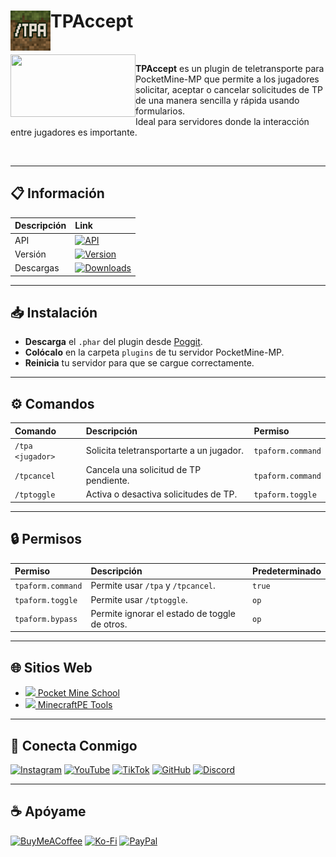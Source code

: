 # <img src="https://github.com/t-starks/TPAccept/blob/main/icon.png" height="64" width="64" align="left"> TPAccept
<br>

<img src="https://github.com/t-starks/TPA-UI/blob/main/assets/img/screenshot.png" height="100" width="200" align="left">

**TPAccept** es un plugin de teletransporte para PocketMine-MP que permite a los jugadores solicitar, aceptar o cancelar solicitudes de TP de una manera sencilla y rápida usando formularios.  
Ideal para servidores donde la interacción entre jugadores es importante.  

<br clear="left">

---

## 📋 Información

| Descripción | Link |
|:------------|:-----|
| API         | [![API](https://poggit.pmmp.io/shield.api/TPAccept)](https://poggit.pmmp.io/p/TPAccept) |
| Versión     | [![Version](https://poggit.pmmp.io/shield.state/TPAccept)](https://poggit.pmmp.io/p/TPAccept) |
| Descargas   | [![Downloads](https://poggit.pmmp.io/shield.dl.total/TPAccept)](https://poggit.pmmp.io/p/TPAccept) |

---

## 📥 Instalación

- **Descarga** el `.phar` del plugin desde [Poggit](https://poggit.pmmp.io/p/TPAccept).
- **Colócalo** en la carpeta `plugins` de tu servidor PocketMine-MP.
- **Reinicia** tu servidor para que se cargue correctamente.

---

## ⚙️ Comandos

| Comando | Descripción | Permiso |
|:--------|:------------|:--------|
| `/tpa <jugador>` | Solicita teletransportarte a un jugador. | `tpaform.command` |
| `/tpcancel` | Cancela una solicitud de TP pendiente. | `tpaform.command` |
| `/tptoggle` | Activa o desactiva solicitudes de TP. | `tpaform.toggle` |

---

## 🔒 Permisos

| Permiso | Descripción | Predeterminado |
|:--------|:------------|:---------------|
| `tpaform.command` | Permite usar `/tpa` y `/tpcancel`. | `true` |
| `tpaform.toggle` | Permite usar `/tptoggle`. | `op` |
| `tpaform.bypass` | Permite ignorar el estado de toggle de otros. | `op` |

---

## 🌐 Sitios Web

- [<img src="https://pocketmineschool.netlify.app/favicon.ico" width="20"> Pocket Mine School](https://pocketmineschool.netlify.app/)
- [<img src="https://mcpetools.surge.sh/favicon.ico" width="20"> MinecraftPE Tools](https://mcpetools.surge.sh/)

---

## 🤝 Conecta Conmigo

[![Instagram](https://img.shields.io/badge/Instagram-E4405F?style=for-the-badge&logo=instagram&logoColor=white)](https://www.instagram.com/tstark.dev)
[![YouTube](https://img.shields.io/badge/YouTube-FF0000?style=for-the-badge&logo=youtube&logoColor=white)](https://www.youtube.com/@t-starks)
[![TikTok](https://img.shields.io/badge/TikTok-000000?style=for-the-badge&logo=tiktok&logoColor=white)](https://www.tiktok.com/@tstark.dev)
[![GitHub](https://img.shields.io/badge/GitHub-181717?style=for-the-badge&logo=github&logoColor=white)](https://github.com/t-starks)
[![Discord](https://img.shields.io/badge/Discord-5865F2?style=for-the-badge&logo=discord&logoColor=white)](https://discord.gg/xAPqaG2gza)

---

## ☕ Apóyame

[![BuyMeACoffee](https://img.shields.io/badge/Buy%20Me%20a%20Coffee-ffdd00?style=for-the-badge&logo=buy-me-a-coffee&logoColor=black)](https://buymeacoffee.com/tstark)
[![Ko-Fi](https://img.shields.io/badge/Ko--fi-F16061?style=for-the-badge&logo=ko-fi&logoColor=white)](https://ko-fi.com/tstark)
[![PayPal](https://img.shields.io/badge/PayPal-00457C?style=for-the-badge&logo=paypal&logoColor=white)](https://www.paypal.me/TStarkdev)